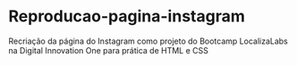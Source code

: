 # Reproducao-pagina-instagram
Recriação da página do Instagram como projeto do Bootcamp LocalizaLabs na Digital Innovation One para prática de HTML e CSS
